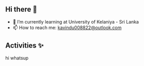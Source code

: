## Hi there 👋

<!--
**useriskavindu/useriskavindu** is a ✨ _special_ ✨ repository because its `README.md` (this file) appears on your GitHub profile.

Here are some ideas to get you started:

- 🔭 I’m currently working on ...

- 👯 I’m looking to collaborate on ...
- 🤔 I’m looking for help with ...
- 💬 Ask me about ...

- 😄 Pronouns: ...
- ⚡ Fun fact: ...
-->
- 🌱 I’m currently learning at University of  Kelaniya - Sri Lanka
- 📫 How to reach me: kavindu008822@outlook.com
    
## Activities ✨
hi
whatsup
